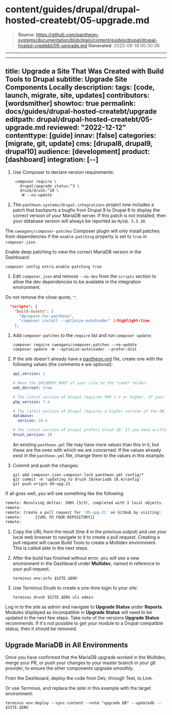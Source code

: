 # content/guides/drupal/drupal-hosted-createbt/05-upgrade.md

> **Source**: https://github.com/pantheon-systems/documentation/blob/main/content/guides/drupal/drupal-hosted-createbt/05-upgrade.md
> **Generated**: 2025-08-18 00:30:38

---

---
title: Upgrade a Site That Was Created with Build Tools to Drupal
subtitle: Upgrade Site Components Locally
description:
tags: [code, launch, migrate, site, updates]
contributors: [wordsmither]
showtoc: true
permalink: docs/guides/drupal-hosted-createbt/upgrade
editpath: drupal/drupal-hosted-createbt/05-upgrade.md
reviewed: "2022-12-12"
contenttype: [guide]
innav: [false]
categories: [migrate, git, update]
cms: [drupal8, drupal9, drupal10]
audience: [development]
product: [dashboard]
integration: [--]
---

1. Use Composer to declare version requirements:

   ```bash{outputLines:2-5,7-9}
    composer require \
      drupal/upgrade_status:^3 \
      drush/drush:^10 \
      -W --no-update
   ```

1. The `pantheon-systems/drupal-integrations` project now includes a patch that backports a bugfix from Drupal 9 to Drupal 8 to display the correct version of your MariaDB server. If this patch is not installed, then your database version will always be reported as `MySQL 5.5.30`.

  The `cweagans/composer-patches` Composer plugin will only install patches from dependencies if the `enable-patching` property is set to `true` in `composer.json`.

  Enable deep patching to view the correct MariaDB version in the Dashboard:

   ```bash{promptUser: user}
   composer config extra.enable-patching true
   ```

1. Edit `composer.json` and remove `--no-dev` from the `scripts` section to allow the dev dependencies to be available in the integration environment.

  Do not remove the close quote, `"`:

   ```json:title=composer.json
     "scripts": {
       "build-assets": [
         "@prepare-for-pantheon",
         "composer install --optimize-autoloader" //highlight-line
       ],
   ```

1. Add `composer-patches` to the `require` list and run `composer update`:

   ```bash{promptUser: user}
   composer require cweagans/composer-patches --no-update
   composer update -W --optimize-autoloader --prefer-dist
   ```

1. If the site doesn't already have a [pantheon.yml](/pantheon-yml#find-or-create-pantheonyml) file, create one with the following values (the comments `#` are optional):

   ```yaml:title=pantheon.yml
   api_version: 1

   # Move the DOCUMENT_ROOT of your site to the */web* folder:
   web_docroot: true

   # The latest version of Drupal requires PHP 7.3 or higher. If your code isn't ready for PHP 7.4 you may need to use 7.3 here:
   php_version: 7.4

   # The latest version of Drupal requires a higher version of the DB. It will take a few minutes to complete the upgrade to 10.4 once you push this file:
   database:
     version: 10.4

   # The latest version of Drupal prefers Drush 10. If you have written a lot of custom Drush commands you may need to go back to Drush 9 or 8:
   drush_version: 10
   ```

   An existing `pantheon.yml` file may have more values than this in it, but these are the ones with which we are concerned. If the values already exist in the `pantheon.yml` file, change them to the values in this example.

1. Commit and push the changes:

   ```bash{promptUser: user}
   git add composer.json composer.lock pantheon.yml config/*
   git commit -m 'updating to drush 10/mariadb 10.4/config'
   git push origin d9-upg-21
   ```

  If all goes well, you will see something like the following:

   ```bash
   remote: Resolving deltas: 100% (3/3), completed with 3 local objects.
   remote:
   remote: Create a pull request for 'd9-upg-21' on GitHub by visiting:
   remote:      {{URL TO YOUR REPOSITORY}}
   remote:
   ```

1. Copy the URL from the result (line 4 in the previous output) and use your local web browser to navigate to it to create a pull request. Creating a pull request will cause Build Tools to create a Multidev environment. This is called `$ENV` in the next steps.

1. After the build has finished without error, you will see a new environment in the Dashboard under <Icon icon="cloud" /> **Multidev**, named in reference to your pull request.

   ```bash{promptUser: user}
   terminus env:info $SITE.$ENV
   ```

1. Use Terminus Drush to create a one-time login to your site:

   ```bash{promptUser: user}
   terminus drush $SITE.$ENV uli admin
   ```

Log in to the site as admin and  navigate to **Upgrade Status** under **Reports**. Modules displayed as incompatible in **Upgrade Status** will need to be updated in the next few steps. Take note of the versions **Upgrade Status** recommends. If it's not possible to get your module to a Drupal compatible status, then it should be removed.

## Upgrade MariaDB in All Environments

<Partial file="drupal/drupal-mariadb-considerations.md" />

Once you have confirmed that the MariaDB upgrade worked in the Multidev, merge your PR, or push your changes to your master branch in your git provider, to ensure the other components upgrade smoothly.

From the Dashboard, deploy the code from Dev, through Test, to Live.

Or use Terminus, and replace the `$ENV` in this example with the target environment:

```bash{promptUser: user}
terminus env:deploy --sync-content --note "upgrade DB" --updatedb -- $SITE.$ENV
```
